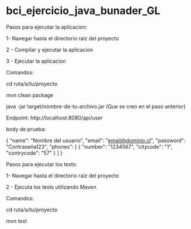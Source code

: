 # bci_ejercicio_java_bunader_GL

Pasos para ejecutar la aplicacion:

1- Navegar hasta el directorio raiz del proyecto

2 - Compilar y ejecutar la aplicacion

3 - Ejecutar la aplicacion

Comandos:

cd ruta/a/tu/proyecto

mvn clean package

java -jar target/nombre-de-tu-archivo.jar (Que se creo en el paso anterior)

Endpoint: http://localhost:8080/api/user

body de prueba: 

{
    "name": "Nombre del usuario",
    "email": "email@dominio.cl",
    "password": "Contraseña123",
    "phones": [
        {
            "number": "1234567",
            "citycode": "1",
            "contrycode": "57"
        }
    ]
}

Pasos para ejecutar los tests: 

1- Navegar hasta el directorio raiz del proyecto

2 - Ejecuta los tests utilizando Maven.

Comandos:

cd ruta/a/tu/proyecto

mvn test



